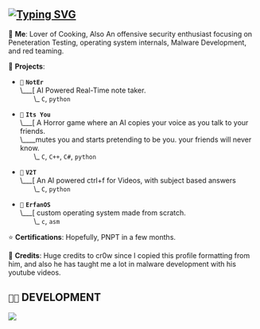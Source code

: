 ## [![Typing SVG](https://readme-typing-svg.demolab.com?font=Fira+Code&weight=600&size=21&letterSpacing=thin&duration=4998&pause=1000&color=0BAC8A&background=FF000000&width=435&lines=Cooking+eggs+8+different+ways;Reading+%22The+Prince%22;Developing+%22Its+You%22;you+know+what+?+{!false}+its+funny+because+its+true)](https://git.io/typing-svg)

💬 **Me**: Lover of Cooking, Also An offensive security enthusiast focusing on Peneteration Testing, operating system internals, Malware Development, and red teaming.

🌱 **Projects**:

- `💉` **`NotEr`**<br>
\\___[ AI Powered Real-Time note taker.<br>
&nbsp;&nbsp;&nbsp;&nbsp;&nbsp;&nbsp;&nbsp;\\\_ `C`, `python`

- `💉` **`Its You`**<br>
\\___[ A Horror game where an AI copies your voice as you talk to your friends.<br>\\____mutes you and starts pretending to be you. your friends will never know.<br>
&nbsp;&nbsp;&nbsp;&nbsp;&nbsp;&nbsp;&nbsp;\\\_ `C`, `C++`, `C#`, `python`

- `🐔` **`V2T`**<br>
\\___[ An AI powered ctrl+f for Videos, with subject based answers<br>
&nbsp;&nbsp;&nbsp;&nbsp;&nbsp;&nbsp;&nbsp;\\\_ `C`, `python`

- `🐧` **`ErfanOS`**<br>
\\___[ custom operating system made from scratch.<br>
&nbsp;&nbsp;&nbsp;&nbsp;&nbsp;&nbsp;&nbsp;\\\_ `c`, `asm`

⭐ **Certifications**: Hopefully, PNPT in a few months.

📝 **Credits**: Huge credits to cr0w since I copied this profile formatting from him, and also he has taught me a lot in malware development with his youtube videos.

## `👨‍💻` DEVELOPMENT
[![](https://skillicons.dev/icons?i=c,cs,python,bash,powershell,dotnet,neovim,vim,visualstudio,vscode,arch,windows,github,docker)](https://skillicons.dev)
